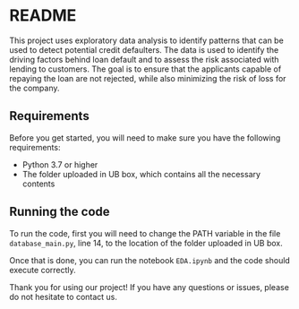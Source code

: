 # README

This project uses exploratory data analysis to identify patterns that can be used to detect potential
credit defaulters. The data is used to identify the driving factors behind loan default and to assess the risk
associated with lending to customers. The goal is to ensure that the applicants capable of repaying the loan
are not rejected, while also minimizing the risk of loss for the company.

## Requirements

Before you get started, you will need to make sure you have the following requirements:

- Python 3.7 or higher
- The folder uploaded in UB box, which contains all the necessary contents

## Running the code

To run the code, first you will need to change the PATH variable in the file `database_main.py`, line 14, to the location of the folder uploaded in UB box. 

Once that is done, you can run the notebook `EDA.ipynb` and the code should execute correctly.

Thank you for using our project! If you have any questions or issues, please do not hesitate to contact us.